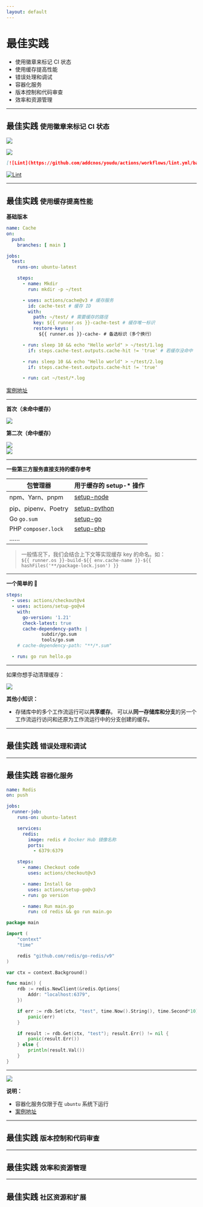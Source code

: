 ```yaml
---
layout: default
---
```


# 最佳实践

- 使用徽章来标记 CI 状态
- 使用缓存提高性能
- 错误处理和调试
- 容器化服务
- 版本控制和代码审查
- 效率和资源管理

---

## 最佳实践 <small>使用徽章来标记 CI 状态</small>

<div grid="~ cols-2 gap-4">

<v-clicks>

![](/assets/images/practice-1.png)

![](/assets/images/practice-2.png)

</v-clicks>

</div>

<div class="code-wrap">

<v-clicks>

```markdown
[![Lint](https://github.com/addcnos/youdu/actions/workflows/lint.yml/badge.svg)](https://github.com/addcnos/youdu/actions/workflows/lint.yml)
```

[![Lint](https://github.com/addcnos/youdu/actions/workflows/lint.yml/badge.svg)](https://github.com/addcnos/youdu/actions/workflows/lint.yml)

</v-clicks>

</div>

---

## 最佳实践 <small>使用缓存提高性能</small>

**基础版本**

<div grid="~ cols-2 gap-4">

<div v-click class="overflow-auto h-90">

```yaml
name: Cache
on:
  push:
    branches: [ main ]

jobs:
  test:
    runs-on: ubuntu-latest

    steps:
      - name: Mkdir
        run: mkdir -p ~/test

      - uses: actions/cache@v3 # 缓存服务
        id: cache-test # 缓存 ID
        with:
          path: ~/test/ # 需要缓存的路径
          key: ${{ runner.os }}-cache-test # 缓存唯一标识
          restore-keys: |
            ${{ runner.os }}-cache- # 备选标识（多个换行）

      - run: sleep 10 && echo "Hello world" > ~/test/1.log
        if: steps.cache-test.outputs.cache-hit != 'true' # 若缓存没命中

      - run: sleep 10 && echo "Hello world" > ~/test/2.log
        if: steps.cache-test.outputs.cache-hit != 'true'

      - run: cat ~/test/*.log
```

</div>

<div v-click>

[案例地址](https://github.com/github-actions-templates/example/blob/main/.github/workflows/cache.yml)

</div>

</div>

---

<div grid="~ cols-2 gap-2">

<div v-click>

**首次（未命中缓存）**

<img src="/assets/images/practice-4.png" class="h-70"/>

</div>

<div v-click>

**第二次（命中缓存）**

<img src="/assets/images/practice-5.png" class="h-70"/>

</div>


</div>

<div v-click class="mt-4">

<img src="/assets/images/practice-6.png" class="w-200"/>

</div>

---

**一些第三方服务直接支持的缓存参考**

| 包管理器                | 	用于缓存的 setup-* 操作                                        |
|---------------------|----------------------------------------------------------|
| npm、Yarn、pnpm       | 	[setup-node](https://github.com/actions/setup-node)     |
| pip、pipenv、Poetry   | 	[setup-python](https://github.com/actions/setup-python) |
| Go `go.sum`         | 	[setup-go](https://github.com/actions/setup-go)         |
| PHP `composer.lock` | 	[setup-php](https://github.com/shivammathur/setup-php)  |
| ……                  | 	                                                        |

<div v-click class="mt-4">

> 一般情况下，我们会结合上下文等实现缓存 key 的命名。如：  
> `${{ runner.os }}-build-${{ env.cache-name }}-${{ hashFiles('**/package-lock.json') }}`

</div>

---

**一个简单的 🌰**

```yaml
steps:
  - uses: actions/checkout@v4
  - uses: actions/setup-go@v4
    with:
      go-version: '1.21'
      check-latest: true
      cache-dependency-path: |
             subdir/go.sum
             tools/go.sum
    # cache-dependency-path: "**/*.sum"

  - run: go run hello.go
```

---

如果你想手动清理缓存：

<img src="/assets/images/practice-7.png" class="w-200"/>

<v-click>

**其他小知识：**

- 存储库中的多个工作流运行可以**共享缓存**。 可以从**同一存储库和分支**的另一个工作流运行访问和还原为工作流运行中的分支创建的缓存。

</v-click>

---

## 最佳实践 <small>错误处理和调试</small>

---

## 最佳实践 <small>容器化服务</small>


<div class="flex gap-4">

<div v-click class="overflow-auto h-100 w-100">

```yaml
name: Redis
on: push

jobs:
  runner-job:
    runs-on: ubuntu-latest

    services:
      redis:
        image: redis # Docker Hub 镜像名称
        ports:
          - 6379:6379

    steps:
      - name: Checkout code
        uses: actions/checkout@v3

      - name: Install Go
        uses: actions/setup-go@v3
      - run: go version

      - name: Run main.go
        run: cd redis && go run main.go
```
</div>

<div v-click class="overflow-auto h-100 w-100">

```go
package main

import (
	"context"
	"time"

	redis "github.com/redis/go-redis/v9"
)

var ctx = context.Background()

func main() {
	rdb := redis.NewClient(&redis.Options{
		Addr: "localhost:6379",
	})

	if err := rdb.Set(ctx, "test", time.Now().String(), time.Second*10).Err(); err != nil {
		panic(err)
	}

	if result := rdb.Get(ctx, "test"); result.Err() != nil {
		panic(result.Err())
	} else {
		println(result.Val())
	}
}
```

</div>

</div>

---

<img v-click src="/assets/images/practice-3.png" class="h-90"/>

<v-click>

**说明：**


</v-click>


<v-clicks>

- 容器化服务仅限于在 `ubuntu` 系统下运行
- [案例地址](https://github.com/github-actions-templates/example/blob/main/.github/workflows/redis.yml)

</v-clicks>

---

## 最佳实践 <small>版本控制和代码审查</small>

---

## 最佳实践 <small>效率和资源管理</small>

---

## 最佳实践 <small>社区资源和扩展</small>
